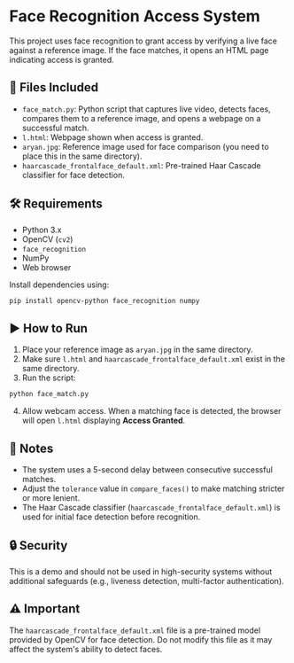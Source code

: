 # Face Recognition Access System

This project uses face recognition to grant access by verifying a live face against a reference image. If the face matches, it opens an HTML page indicating access is granted.

## 📁 Files Included

* `face_match.py`: Python script that captures live video, detects faces, compares them to a reference image, and opens a webpage on a successful match.
* `l.html`: Webpage shown when access is granted.
* `aryan.jpg`: Reference image used for face comparison (you need to place this in the same directory).
* `haarcascade_frontalface_default.xml`: Pre-trained Haar Cascade classifier for face detection.

## 🛠 Requirements

* Python 3.x
* OpenCV (`cv2`)
* `face_recognition`
* NumPy
* Web browser

Install dependencies using:

```bash
pip install opencv-python face_recognition numpy
```

## ▶️ How to Run

1. Place your reference image as `aryan.jpg` in the same directory.
2. Make sure `l.html` and `haarcascade_frontalface_default.xml` exist in the same directory.
3. Run the script:

```bash
python face_match.py
```

4. Allow webcam access. When a matching face is detected, the browser will open `l.html` displaying **Access Granted**.

## 📝 Notes

* The system uses a 5-second delay between consecutive successful matches.
* Adjust the `tolerance` value in `compare_faces()` to make matching stricter or more lenient.
* The Haar Cascade classifier (`haarcascade_frontalface_default.xml`) is used for initial face detection before recognition.

## 🔒 Security

This is a demo and should not be used in high-security systems without additional safeguards (e.g., liveness detection, multi-factor authentication).

## ⚠️ Important

The `haarcascade_frontalface_default.xml` file is a pre-trained model provided by OpenCV for face detection. Do not modify this file as it may affect the system's ability to detect faces.
